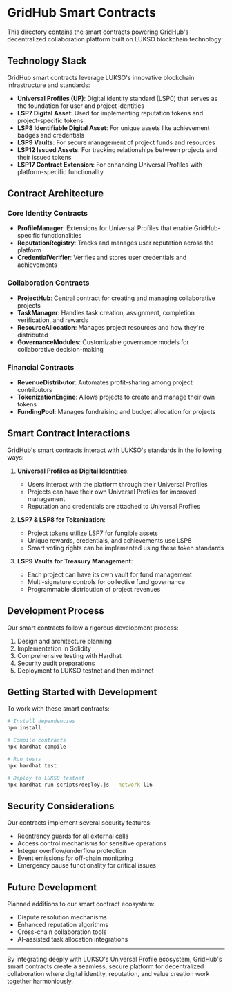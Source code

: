 # GridHub Smart Contracts

This directory contains the smart contracts powering GridHub's decentralized collaboration platform built on LUKSO blockchain technology.

## Technology Stack

GridHub smart contracts leverage LUKSO's innovative blockchain infrastructure and standards:

- **Universal Profiles (UP)**: Digital identity standard (LSP0) that serves as the foundation for user and project identities
- **LSP7 Digital Asset**: Used for implementing reputation tokens and project-specific tokens
- **LSP8 Identifiable Digital Asset**: For unique assets like achievement badges and credentials
- **LSP9 Vaults**: For secure management of project funds and resources
- **LSP12 Issued Assets**: For tracking relationships between projects and their issued tokens
- **LSP17 Contract Extension**: For enhancing Universal Profiles with platform-specific functionality

## Contract Architecture

### Core Identity Contracts

- **ProfileManager**: Extensions for Universal Profiles that enable GridHub-specific functionalities
- **ReputationRegistry**: Tracks and manages user reputation across the platform
- **CredentialVerifier**: Verifies and stores user credentials and achievements

### Collaboration Contracts

- **ProjectHub**: Central contract for creating and managing collaborative projects
- **TaskManager**: Handles task creation, assignment, completion verification, and rewards
- **ResourceAllocation**: Manages project resources and how they're distributed
- **GovernanceModules**: Customizable governance models for collaborative decision-making

### Financial Contracts

- **RevenueDistributor**: Automates profit-sharing among project contributors
- **TokenizationEngine**: Allows projects to create and manage their own tokens
- **FundingPool**: Manages fundraising and budget allocation for projects

## Smart Contract Interactions

GridHub's smart contracts interact with LUKSO's standards in the following ways:

1. **Universal Profiles as Digital Identities**:
   - Users interact with the platform through their Universal Profiles
   - Projects can have their own Universal Profiles for improved management
   - Reputation and credentials are attached to Universal Profiles

2. **LSP7 & LSP8 for Tokenization**:
   - Project tokens utilize LSP7 for fungible assets
   - Unique rewards, credentials, and achievements use LSP8
   - Smart voting rights can be implemented using these token standards

3. **LSP9 Vaults for Treasury Management**:
   - Each project can have its own vault for fund management
   - Multi-signature controls for collective fund governance
   - Programmable distribution of project revenues

## Development Process

Our smart contracts follow a rigorous development process:

1. Design and architecture planning
2. Implementation in Solidity 
3. Comprehensive testing with Hardhat
4. Security audit preparations
5. Deployment to LUKSO testnet and then mainnet

## Getting Started with Development

To work with these smart contracts:

```bash
# Install dependencies
npm install

# Compile contracts
npx hardhat compile

# Run tests
npx hardhat test

# Deploy to LUKSO testnet
npx hardhat run scripts/deploy.js --network l16
```

## Security Considerations

Our contracts implement several security features:

- Reentrancy guards for all external calls
- Access control mechanisms for sensitive operations
- Integer overflow/underflow protection
- Event emissions for off-chain monitoring
- Emergency pause functionality for critical issues

## Future Development

Planned additions to our smart contract ecosystem:

- Dispute resolution mechanisms
- Enhanced reputation algorithms
- Cross-chain collaboration tools
- AI-assisted task allocation integrations

---

By integrating deeply with LUKSO's Universal Profile ecosystem, GridHub's smart contracts create a seamless, secure platform for decentralized collaboration where digital identity, reputation, and value creation work together harmoniously.

